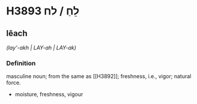 # H3893 לֵחַ / לח

## lêach

_(lay'-akh | LAY-ah | LAY-ak)_

### Definition

masculine noun; from the same as [[H3892]]; freshness, i.e., vigor; natural force.

- moisture, freshness, vigour
